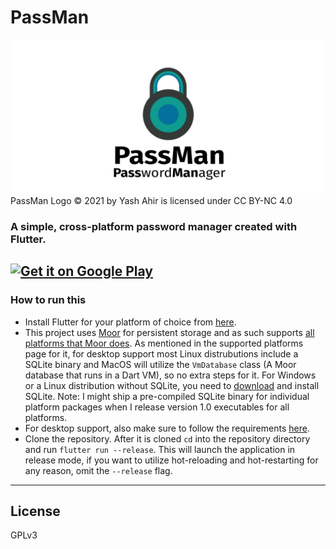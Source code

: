 # PassMan 
<img src="https://github.com/yash-ahir/passman-flutter/blob/main/promotional_assets/feature_graphic.png">
PassMan Logo © 2021 by Yash Ahir is licensed under CC BY-NC 4.0 

### A simple, cross-platform password manager created with Flutter.

<a href='https://play.google.com/store/apps/details?id=com.yashahir.passman&pcampaignid=pcampaignidMKT-Other-global-all-co-prtnr-py-PartBadge-Mar2515-1'><img alt='Get it on Google Play' src='https://play.google.com/intl/en_us/badges/static/images/badges/en_badge_web_generic.png' width='180'/></a>
---
### How to run this
- Install Flutter for your platform of choice from [here](https://flutter.dev/docs/get-started/install).
- This project uses [Moor](https://pub.dev/packages/moor) for persistent storage and as such supports [all platforms that Moor does](https://moor.simonbinder.eu/docs/platforms/). As mentioned in the supported platforms page for it, for desktop support most Linux distrubutions include a SQLite binary and MacOS will utilize the `VmDatabase` class (A Moor database that runs in a Dart VM), so no extra steps for it. For Windows or a Linux distribution without SQLite, you need to [download](https://sqlite.org/download.html) and install SQLite. Note: I might ship a pre-compiled SQLite binary for individual platform packages when I release version 1.0 executables for all platforms.
- For desktop support, also make sure to follow the requirements [here](https://flutter.dev/desktop).
- Clone the repository. After it is cloned `cd` into the repository directory and run `flutter run --release`. This will launch the application in release mode, if you want to utilize hot-reloading and hot-restarting for any reason, omit the `--release` flag.

---
## License
GPLv3
